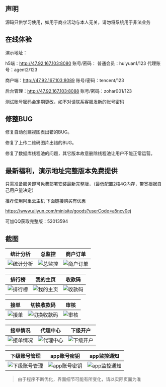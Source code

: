 ## 声明

源码只供学习使用，如用于商业活动与本人无关，请勿将系统用于非法业务

## 在线体验
演示地址：

h5端：http://47.92.167.103:8080 账号/密码： 普通会员：huiyuan1/123 代理账号：agent2/123

商户端：http://47.92.167.103:8089 账号/密码：tencent/123

后台管理：http://47.92.167.103:8088 账号/密码：zohar001/123

测试账号密码会定期更改，如不对请联系客服发新的账号密码

## 修整BUG

修复自动创建视图表出错的BUG。

修复了上传二维码图片出错的BUG。

修复了数据库线程池的问题，其它版本故意删除线程池让用户不能正常运营。

## 最新福利，演示地址完整版本免费提供

只需准备服务即可免费部署安装最新完整版，（最低配置2核4G内存，带宽根据自己用户量决定）

推荐使用阿里云主机 下面链接购买有优惠

https://www.aliyun.com/minisite/goods?userCode=a5ncv0ej  

可加QQ获取完整版：52013594


## 截图

| 统计分析 | 总监控 | 商户订单 | 
| :------: | :------: | :------: |
| ![统计分析](/实施输出/截图//20191020211928.png) | ![总监控](/实施输出/截图/20191020212020.png) | ![商户订单](/实施输出/截图/20191021112252.png)

| 排行榜 | 我的主页 | 收款码 |
| :------: | :------: | :------: |
| ![排行榜](/实施输出/截图//1.png) | ![我的主页](/实施输出/截图/2.png) | ![收款码](/实施输出/截图/3.png) |

| 接单 | 切换收款码 | 审核 |
| :------: | :------: | :------: |
| ![接单](/实施输出/截图/4.png) | ![切换收款码](/实施输出/截图/5.png) | ![审核](/实施输出/截图/6.png) |

| 接单情况 | 代理中心 | 下级开户 |
| :------: | :------: | :------: |
| ![接单情况](/实施输出/截图/7.png) | ![代理中心](/实施输出/截图/8.png) | ![下级开户](/实施输出/截图/9.png) |

| 下级账号管理 | app账号密钥 | app监控通知 |
| :------: | :------: | :------: |
| ![下级账号管理](/实施输出/截图/10.png) | ![app账号密钥](/实施输出/截图/11.png) | ![app监控通知](/实施输出/截图/12.png) |

> 由于程序不断优化，界面细节可能有所变化，请以实际页面为准


